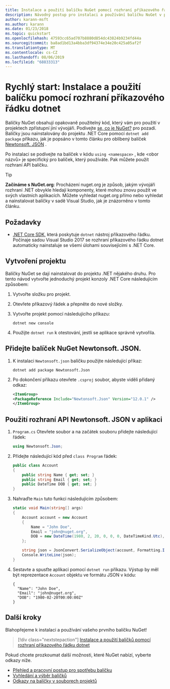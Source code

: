 ```yaml
---
title: Instalace a použití balíčku NuGet pomocí rozhraní příkazového řádku dotnet
description: Návodný postup pro instalaci a používání balíčku NuGet v projektu .NET Core.
author: karann-msft
ms.author: karann
ms.date: 01/23/2018
ms.topic: quickstart
ms.openlocfilehash: 47593cc65ad707b8880d854dc43824b9234fd44a
ms.sourcegitcommit: ba8ad1bd13a4bba3df94374e34e20c425a05af2f
ms.translationtype: MT
ms.contentlocale: cs-CZ
ms.lasthandoff: 08/06/2019
ms.locfileid: "68833313"
---
```

# <a name="quickstart-install-and-use-a-package-using-the-dotnet-cli"></a>Rychlý start: Instalace a použití balíčku pomocí rozhraní příkazového řádku dotnet

Balíčky NuGet obsahují opakovaně použitelný kód, který vám pro použití v projektech zpřístupní jiní vývojáři. Podívejte [se, co je NuGet?](../What-is-NuGet.md) pro pozadí. Balíčky jsou nainstalovány do projektu .NET Core pomocí `dotnet add package` příkazu, jak je popsáno v tomto článku pro oblíbený balíček [Newtonsoft. JSON](https://www.nuget.org/packages/Newtonsoft.Json/) .

Po instalaci se podívejte na balíček v kódu `using <namespace>` , kde \<obor názvů\> je specifický pro balíček, který používáte. Pak můžete použít rozhraní API balíčku.

> [!Tip]
> **Začínáme s NuGet.org**: Procházení nuget.org je způsob, jakým vývojáři rozhraní .NET obvykle hledají komponenty, které mohou znovu použít ve svých vlastních aplikacích. Můžete vyhledat nuget.org přímo nebo vyhledat a nainstalovat balíčky v sadě Visual Studio, jak je znázorněno v tomto článku.

## <a name="prerequisites"></a>Požadavky

- [.NET Core SDK](https://www.microsoft.com/net/download/), která poskytuje `dotnet` nástroj příkazového řádku. Počínaje sadou Visual Studio 2017 se rozhraní příkazového řádku dotnet automaticky nainstaluje se všemi úlohami souvisejícími s .NET Core.

## <a name="create-a-project"></a>Vytvoření projektu

Balíčky NuGet se dají nainstalovat do projektu .NET nějakého druhu. Pro tento návod vytvořte jednoduchý projekt konzoly .NET Core následujícím způsobem:

1. Vytvořte složku pro projekt.

1. Otevřete příkazový řádek a přepněte do nové složky.

1. Vytvořte projekt pomocí následujícího příkazu:

    ```cli
    dotnet new console
    ```

1. Použijte `dotnet run` k otestování, jestli se aplikace správně vytvořila.

## <a name="add-the-newtonsoftjson-nuget-package"></a>Přidejte balíček NuGet Newtonsoft. JSON.

1. K instalaci `Newtonsoft.json` balíčku použijte následující příkaz:

    ```cli
    dotnet add package Newtonsoft.Json
    ```

2. Po dokončení příkazu otevřete `.csproj` soubor, abyste viděli přidaný odkaz:

    ```xml
   <ItemGroup>
    <PackageReference Include="Newtonsoft.Json" Version="12.0.1" />
   </ItemGroup>
    ```

## <a name="use-the-newtonsoftjson-api-in-the-app"></a>Použití rozhraní API Newtonsoft. JSON v aplikaci

1. `Program.cs` Otevřete soubor a na začátek souboru přidejte následující řádek:

    ```cs
    using Newtonsoft.Json;
    ```

1. Přidejte následující kód před `class Program` řádek:

    ```cs
    public class Account
    {
        public string Name { get; set; }
        public string Email { get; set; }
        public DateTime DOB { get; set; }
    }
    ```

1. Nahraďte `Main` tuto funkci následujícím způsobem:

    ```cs
    static void Main(string[] args)
    {
        Account account = new Account
        {
            Name = "John Doe",
            Email = "john@nuget.org",
            DOB = new DateTime(1980, 2, 20, 0, 0, 0, DateTimeKind.Utc),
        };

        string json = JsonConvert.SerializeObject(account, Formatting.Indented);
        Console.WriteLine(json);
    }
    ```

1. Sestavte a spusťte aplikaci pomocí `dotnet run` příkazu. Výstup by měl být reprezentace `Account` objektu ve formátu JSON v kódu:

    ```output
    {
      "Name": "John Doe",
      "Email": "john@nuget.org",
      "DOB": "1980-02-20T00:00:00Z"
    }
    ```

## <a name="next-steps"></a>Další kroky

Blahopřejeme k instalaci a používání vašeho prvního balíčku NuGet!

> [!div class="nextstepaction"]
> [Instalace a použití balíčků pomocí rozhraní příkazového řádku dotnet](../consume-packages/install-use-packages-dotnet-cli.md)

Pokud chcete prozkoumat další možnosti, které NuGet nabízí, vyberte odkazy níže.

- [Přehled a pracovní postup pro spotřebu balíčku](../consume-packages/overview-and-workflow.md)
- [Vyhledání a výběr balíčků](../consume-packages/finding-and-choosing-packages.md)
- [Odkazy na balíčky v souborech projektů](../consume-packages/package-references-in-project-files.md)
